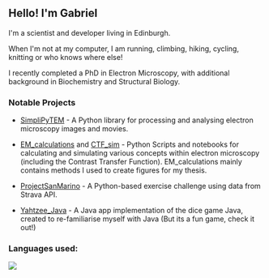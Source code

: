 ## Hello! I'm Gabriel 

I'm a scientist and developer living in Edinburgh. 

When I'm not at my computer, I am running, climbing, hiking, cycling, knitting or who knows where else! 

I recently completed a PhD in Electron Microscopy, with additional background in Biochemistry and Structural Biology.


### Notable Projects

 - [SimpliPyTEM](https://github.com/gabriel-ing/SimpliPyTEM) - A Python library for processing and analysing electron microscopy images and movies. 

 - [EM_calculations](https://github.com/gabriel-ing/EM_calculations) and [CTF_sim](https://github.com/gabriel-ing/CTF_sim) - Python Scripts and notebooks for calculating and simulating various concepts within electron microscopy (including the Contrast Transfer Function). EM_calculations mainly contains methods I used to create figures for my thesis.

 - [ProjectSanMarino](https://github.com/gabriel-ing/ProjectSanMarino) - A Python-based exercise challenge using data from Strava API.

 - [Yahtzee_Java](https://github.com/gabriel-ing/Yahtzee_Java) - A Java app implementation of the dice game Java, created to re-familiarise myself with Java (But its a fun game, check it out!) 


### Languages used:
<p align="left">
  <a href="https://github.com/anuraghazra/github-readme-stats">
    <img src="https://github-readme-stats.vercel.app/api/top-langs/?username=gabriel-ing&layout=compact&langs_count=8&theme=tokyonight&size_weight=0.2&count_weight=0.5" />
  </a>
</p>
